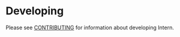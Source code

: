 # Developing

Please see [CONTRIBUTING](../CONTRIBUTING.md) for information about developing
Intern.
